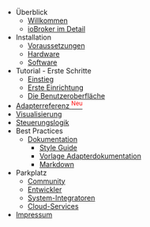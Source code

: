 * Überblick
  * [Willkommen](/)
  * [ioBroker im Detail](/d)
* Installation
  * [Voraussetzungen](/c)
  * [Hardware](/a)
  * [Software](/b)
* Tutorial - Erste Schritte
  * [Einstieg](/adapter/)
  * [Erste Einrichtung](/adapter/1)
  * [Die Benutzeroberfläche](/adapter/2)
* [Adapterreferenz <sup style="color:red">Neu</sup>](/adapterref/adapterliste)
* [Visualisierung](/1)
* [Steuerungslogik](/2)
* Best Practices
  * [Dokumentation](bestpractices/dok.md)
    * [Style Guide](bestpractices/style_guide_de.md)
    * [Vorlage Adapterdokumentation](bestpractices/adapter_template.md)
    * [Markdown](bestpractices/markdown.md)
* Parkplatz
  * [Community](/3)
  * [Entwickler](/4)
  * [System-Integratoren](/5)
  * [Cloud-Services](/6)
* [Impressum](impressum.md)
